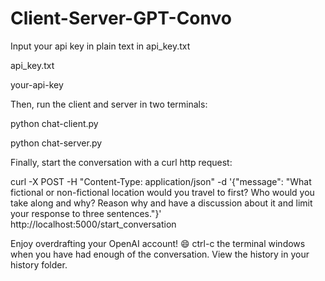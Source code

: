 # Client-Server-GPT-Convo

Input your api key in plain text in api_key.txt

api_key.txt

your-api-key
  
  Then, run the client and server in two terminals:
  
  python chat-client.py
  
  python chat-server.py
  
  Finally, start the conversation with a curl http request:
  
  curl -X POST -H "Content-Type: application/json" -d '{"message": "What fictional or non-fictional location would you travel to first? Who would you take along and why? Reason why and have a discussion about it and limit your response to three sentences."}' http://localhost:5000/start_conversation
  
  Enjoy overdrafting your OpenAI account! 😄 ctrl-c the terminal windows when you have had enough of the conversation. View the history in your history folder.
